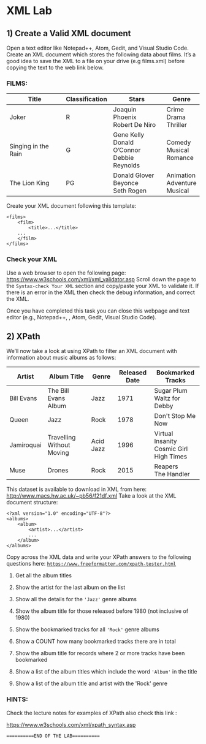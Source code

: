 # XML Lab

## 1) Create a Valid XML document

Open a text editor like Notepad++, Atom, Gedit, and Visual Studio Code. Create an XML document which stores the following data about films. It’s a good idea to save the XML to a file on your drive (e.g films.xml) before copying the text to the web link below. 

### FILMS:

| Title               | Classification | Stars                                                | Genre                                 |
| ------------------- | -------------- | ---------------------------------------------------- | ------------------------------------- |
| Joker               | R              | Joaquin Phoenix<br />Robert De Niro                  | Crime<br />Drama<br />Thriller        |
| Singing in the Rain | G              | Gene Kelly<br />Donald O’Connor<br />Debbie Reynolds | Comedy<br />Musical<br />Romance      |
| The Lion King       | PG             | Donald Glover<br />Beyonce<br />Seth Rogen           | Animation<br />Adventure<br />Musical |

Create your XML document following this template:

```<?xml version="1.0" encoding="UTF-8"?>
<films>
    <film>
    	<title>...</title>
	...
    </film>
</films>
```


### Check your XML

Use a web browser to open the following page: https://www.w3schools.com/xml/xml_validator.asp Scroll down the page to the `Syntax-check Your XML` section and copy/paste your XML to validate it. If there is an error in the XML then check the debug information, and correct the XML. 

Once you have completed this task you can close this webpage and text editor (e.g., Notepad++, , Atom, Gedit, Visual Studio Code).

## 2) XPath

We’ll now take a look at using XPath to filter an XML document with information about music albums as follows:

| Artist     | Album Title               | Genre     | Released Date | Bookmarked Tracks                                 |
| ---------- | ------------------------- | --------- | ------------- | ------------------------------------------------- |
| Bill Evans | The Bill Evans Album      | Jazz      | 1971          | Sugar Plum<br />Waltz for Debby                   |
| Queen      | Jazz                      | Rock      | 1978          | Don't Stop Me Now                                 |
| Jamiroquai | Travelling Without Moving | Acid Jazz | 1996          | Virtual Insanity<br />Cosmic Girl<br />High Times |
| Muse       | Drones                    | Rock      | 2015          | Reapers<br />The Handler                          |

This dataset is available to download in XML from here: http://www.macs.hw.ac.uk/~pb56/f21df.xml Take a look at the XML document structure:

```
<?xml version="1.0" encoding="UTF-8"?>
<albums>
    <album>
        <artist>...</artist>
        ...
    </album>
</albums>
```

Copy across the XML data and write your XPath answers to the following questions here: <a href="https://www.freeformatter.com/xpath-tester.html" target="_blank">`https://www.freeformatter.com/xpath-tester.html`</a>

1. Get all the album titles

2. Show the artist for the last album on the list

3. Show all the details for the `'Jazz'` genre albums

4. Show the album title for those released before 1980 (not inclusive of 1980)

5. Show the bookmarked tracks for all `'Rock'` genre albums

6. Show a COUNT how many bookmarked tracks there are in total

7. Show the album title for records where 2 or more tracks have been bookmarked

8. Show a list of the album titles which include the word `'Album'` in the title

9. Show a list of the album title and artist with the 'Rock' genre

   

### HINTS:

Check the lecture notes for examples of XPath also check this link :

https://www.w3schools.com/xml/xpath_syntax.asp

```
==========END OF THE LAB==========
```